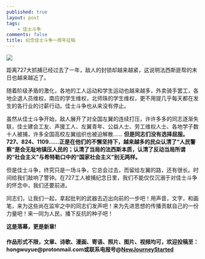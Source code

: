 ```yaml
---
published: true
layout: post
tags: 
    - 佳士斗争
comments: false
title: 纪念佳士斗争一周年征稿
---
```

<img src="https://telegra.ph/file/c28405e86ca7bbb9d97dc.jpg">

距离727大抓捕已经过去了一年，敌人的封锁却越来越紧，这说明法西斯匪帮的末日也越来越近了。 

随着阶级矛盾的激化，各地的工人运动和学生运动也越来越多，外卖骑手罢工，各地企退人员维权，南应的学生维权，北师珠的学生维权，更不用提几乎每天都在发生的各行业的讨薪行动。佳士斗争也从来没有停止。 

虽然从佳士斗争开始，敌人展开了对全国左翼的连续打压，许许多多的同志逐渐失联，佳士建会工友、声援工人、左翼青年、公益人士、劳工维权人士、各地学子数十人被捕，许多全国高校左翼组织也被迫解散…… **但是同志们没有选择屈服。727、824、1109……正是在他们的不懈坚持下，越来越多的民众认清了“人民警察“是会无耻地镇压人民的；认清了当局的法西斯本质，认清了反动当局所谓的“社会主义”与希特勒口中的“国家社会主义”别无两样。**

但是佳士斗争，终究只是一场斗争，它总会过去，而留给左翼的路，还有很长。时间给我们敲响了警钟。在727工人被捕纪念日里，我们不能仅仅沉溺于对佳士斗争的怀念中，我们还要前进。

同志们，让我们一起，拿起批判的武器去迈出向前的一步吧！用声音，文字，和画笔，来为这些尚在监牢之中的同志们发声吧！来为先进思想的传播贡献自己的一份力量吧！来一同为人民，播下反抗的种子吧！

**这是落幕，更是新章!**

<h4 id="作品形式不限，文章、诗歌、漫画、寄语、照片、图片、视频均可，欢迎投稿至：hongwuyue@protonmail.com或电报@NewJourneyStarted">作品形式不限，文章、诗歌、漫画、寄语、照片、图片、视频均可，欢迎投稿至：hongwuyue@protonmail.com或联系电报号@<a href="https://t.me/NewJourneyStarted" target="_blank">NewJourneyStarted</a></h4>

